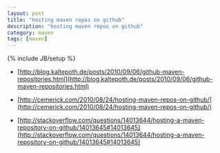 ```yaml
---
layout: post
title: "hosting maven repos on github"
description: "hosting maven repos on github"
category: maven
tags: [maven]
---
```

{% include JB/setup %}

* [http://blog.kaltepoth.de/posts/2010/09/06/github-maven-repositories.html](http://blog.kaltepoth.de/posts/2010/09/06/github-maven-repositories.html)

* [http://cemerick.com/2010/08/24/hosting-maven-repos-on-github/](http://cemerick.com/2010/08/24/hosting-maven-repos-on-github/)

* [http://stackoverflow.com/questions/14013644/hosting-a-maven-repository-on-github/14013645#14013645](http://stackoverflow.com/questions/14013644/hosting-a-maven-repository-on-github/14013645#14013645)